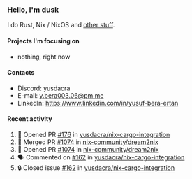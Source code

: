 ### Hello, I'm dusk

I do Rust, Nix / NixOS and [other stuff](https://gaze.systems/).

#### Projects I'm focusing on

- nothing, right now

#### Contacts

- Discord: yusdacra
- E-mail: y.bera003.06@pm.me
- LinkedIn: https://www.linkedin.com/in/yusuf-bera-ertan

#### Recent activity

<!--START_SECTION:activity-->
1. 💪 Opened PR [#176](https://github.com/yusdacra/nix-cargo-integration/pull/176) in [yusdacra/nix-cargo-integration](https://github.com/yusdacra/nix-cargo-integration)
2. 🎉 Merged PR [#1074](https://github.com/nix-community/dream2nix/pull/1074) in [nix-community/dream2nix](https://github.com/nix-community/dream2nix)
3. 💪 Opened PR [#1074](https://github.com/nix-community/dream2nix/pull/1074) in [nix-community/dream2nix](https://github.com/nix-community/dream2nix)
4. 🗣 Commented on [#162](https://github.com/yusdacra/nix-cargo-integration/issues/162#issuecomment-2488587885) in [yusdacra/nix-cargo-integration](https://github.com/yusdacra/nix-cargo-integration)
5. 🔒 Closed issue [#162](https://github.com/yusdacra/nix-cargo-integration/issues/162) in [yusdacra/nix-cargo-integration](https://github.com/yusdacra/nix-cargo-integration)
<!--END_SECTION:activity-->
